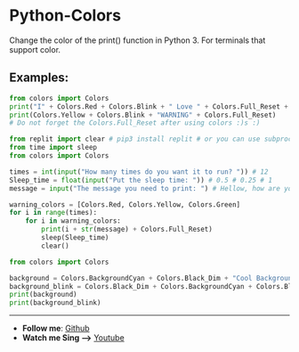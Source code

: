 # Python-Colors

Change the color of the print() function in Python 3.
For terminals that support color.

## Examples:

```python
from colors import Colors
print("I" + Colors.Red + Colors.Blink + " Love " + Colors.Full_Reset + "You")
print(Colors.Yellow + Colors.Blink + "WARNING" + Colors.Full_Reset)
# Do not forget the Colors.Full_Reset after using colors :)s :)
```
```python
from replit import clear # pip3 install replit # or you can use subproccess to clear
from time import sleep
from colors import Colors

times = int(input("How many times do you want it to run? ")) # 12
Sleep_time = float(input("Put the sleep time: ")) # 0.5 # 0.25 # 1
message = input("The message you need to print: ") # Hellow, how are you

warning_colors = [Colors.Red, Colors.Yellow, Colors.Green]
for i in range(times):
    for i in warning_colors:
        print(i + str(message) + Colors.Full_Reset)
        sleep(Sleep_time)
        clear()
```
```python
from colors import Colors

background = Colors.BackgroundCyan + Colors.Black_Dim + "Cool Background" + Colors.Full_Reset
background_blink = Colors.Black_Dim + Colors.BackgroundCyan + Colors.Blink + "Cool Background" + Colors.Full_Reset
print(background)
print(background_blink)
```
---

- **Follow me**: [Github](https://github.com/TheRealMitch)
- **Watch me Sing -->** [Youtube](https://www.youtube.com/watch?v=dQw4w9WgXcQ)
